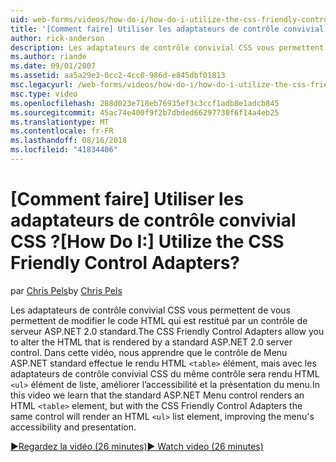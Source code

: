 ```yaml
---
uid: web-forms/videos/how-do-i/how-do-i-utilize-the-css-friendly-control-adapters
title: '[Comment faire] Utiliser les adaptateurs de contrôle convivial CSS ? | Microsoft Docs'
author: rick-anderson
description: Les adaptateurs de contrôle convivial CSS vous permettent de vous permettent de modifier le code HTML qui est restitué par un contrôle de serveur ASP.NET 2.0 standard. Dans cette vidéo, nous apprendre qui le stan...
ms.author: riande
ms.date: 09/01/2007
ms.assetid: aa5a29e3-0cc2-4cc0-986d-e845dbf01813
msc.legacyurl: /web-forms/videos/how-do-i/how-do-i-utilize-the-css-friendly-control-adapters
msc.type: video
ms.openlocfilehash: 288d023e718eb76935ef3c3ccf1adb8e1adcb845
ms.sourcegitcommit: 45ac74e400f9f2b7dbded66297730f6f14a4eb25
ms.translationtype: MT
ms.contentlocale: fr-FR
ms.lasthandoff: 08/16/2018
ms.locfileid: "41834406"
---
```

<a name="how-do-i-utilize-the-css-friendly-control-adapters"></a><span data-ttu-id="bd35f-105">[Comment faire] Utiliser les adaptateurs de contrôle convivial CSS ?</span><span class="sxs-lookup"><span data-stu-id="bd35f-105">[How Do I:] Utilize the CSS Friendly Control Adapters?</span></span>
====================
<span data-ttu-id="bd35f-106">par [Chris Pels](https://twitter.com/chrispels)</span><span class="sxs-lookup"><span data-stu-id="bd35f-106">by [Chris Pels](https://twitter.com/chrispels)</span></span>

<span data-ttu-id="bd35f-107">Les adaptateurs de contrôle convivial CSS vous permettent de vous permettent de modifier le code HTML qui est restitué par un contrôle de serveur ASP.NET 2.0 standard.</span><span class="sxs-lookup"><span data-stu-id="bd35f-107">The CSS Friendly Control Adapters allow you to alter the HTML that is rendered by a standard ASP.NET 2.0 server control.</span></span> <span data-ttu-id="bd35f-108">Dans cette vidéo, nous apprendre que le contrôle de Menu ASP.NET standard effectue le rendu HTML `<table>` élément, mais avec les adaptateurs de contrôle convivial CSS du même contrôle sera rendu HTML `<ul>` élément de liste, améliorer l’accessibilité et la présentation du menu.</span><span class="sxs-lookup"><span data-stu-id="bd35f-108">In this video we learn that the standard ASP.NET Menu control renders an HTML `<table>` element, but with the CSS Friendly Control Adapters the same control will render an HTML `<ul>` list element, improving the menu's accessibility and presentation.</span></span> 

[<span data-ttu-id="bd35f-109">&#9654;Regardez la vidéo (26 minutes)</span><span class="sxs-lookup"><span data-stu-id="bd35f-109">&#9654; Watch video (26 minutes)</span></span>](https://channel9.msdn.com/Blogs/ASP-NET-Site-Videos/how-do-i-utilize-the-css-friendly-control-adapters)
